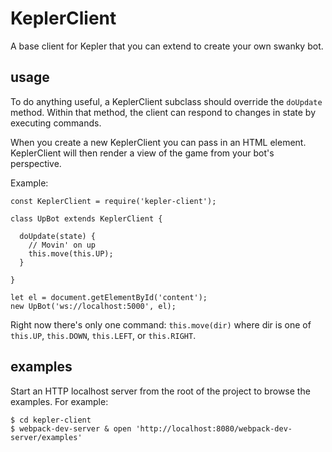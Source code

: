 # KeplerClient

A base client for Kepler that you can extend to create your own swanky bot.

## usage

To do anything useful, a KeplerClient subclass should override the `doUpdate` method. Within that method, the client can respond to changes in state by executing commands.

When you create a new KeplerClient you can pass in an HTML element. KeplerClient will then render a view of the game from your bot's perspective. 

Example:

    const KeplerClient = require('kepler-client');

    class UpBot extends KeplerClient {

      doUpdate(state) {
        // Movin' on up
        this.move(this.UP);
      }

    } 

    let el = document.getElementById('content');
    new UpBot('ws://localhost:5000', el);
    

Right now there's only one command: `this.move(dir)` where dir is one of `this.UP`, `this.DOWN`, `this.LEFT`, or `this.RIGHT`. 

## examples

Start an HTTP localhost server from the root of the project to browse the examples. For example:

    $ cd kepler-client
    $ webpack-dev-server & open 'http://localhost:8080/webpack-dev-server/examples'

